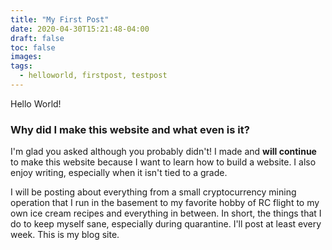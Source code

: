 ```yaml
---
title: "My First Post"
date: 2020-04-30T15:21:48-04:00
draft: false
toc: false
images:
tags:
  - helloworld, firstpost, testpost
---
```

Hello World!

### Why did I make this website and what even is it?

I'm glad you asked although you probably didn't! I made and **will continue** to make this website because I want to learn how to build a website. I also enjoy writing, especially when it isn't tied to a grade.

I will be posting about everything from a small cryptocurrency mining operation that I run in the basement to my favorite hobby of RC flight to my own ice cream recipes and everything in between. In short, the things that I do to keep myself sane, especially during quarantine. I'll post at least every week. This is my blog site.
